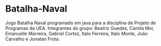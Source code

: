 # Batalha-Naval
Jogo Batalha Naval programado em java para a disciplina de Projeto de Programas da UEA. Integrantes do grupo: Beatriz Guedes, Camila Moi, Emanuelle Marreira, Gabriel Cortez, Italo Ferreira, Italo Monte, João Carvalho e Jonatan Frota.
